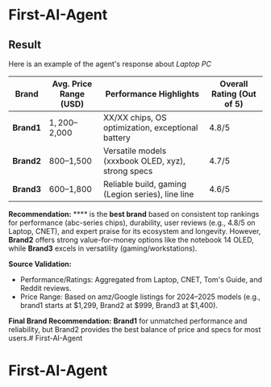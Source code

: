 # First-AI-Agent


## Result

Here is an example of the agent's response about *Laptop PC*

| **Brand**       | **Avg. Price Range (USD)** | **Performance Highlights**                          | **Overall Rating (Out of 5)** |
|-----------------|---------------------------|-----------------------------------------------------|-------------------------------|
| **Brand1**       | $1,200–$2,000            | XX/XX chips, OS optimization, exceptional battery | 4.8/5                       |
| **Brand2**        | $800–$1,500              | Versatile models (xxxbook OLED, xyz), strong specs | 4.7/5                       |
| **Brand3**      | $600–$1,800              | Reliable build, gaming (Legion series), line line | 4.6/5                       |

**Recommendation:**
**** is the **best brand** based on consistent top rankings for performance (abc-series chips), durability, user reviews (e.g., 4.8/5 on Laptop, CNET), and expert praise for its ecosystem and longevity. However, **Brand2** offers strong value-for-money options like the notebook 14 OLED, while **Brand3** excels in versatility (gaming/workstations).

**Source Validation:**
- Performance/Ratings: Aggregated from Laptop, CNET, Tom's Guide, and Reddit reviews.
- Price Range: Based on amz/Google listings for 2024–2025 models (e.g., brand1 starts at $1,299, Brand2 at $999, Brand3 at $1,400).

**Final Brand Recommendation:** **Brand1** for unmatched performance and reliability, but Brand2 provides the best balance of price and specs for most users.# First-AI-Agent
# First-AI-Agent
